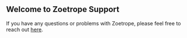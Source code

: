 ## Welcome to Zoetrope Support

If you have any questions or problems with Zoetrope, please feel free to reach out [here](mailto:lectern_yon.0y@icloud.com).
